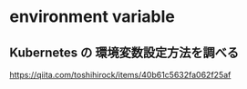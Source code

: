 # environment variable
## Kubernetes の 環境変数設定方法を調べる
https://qiita.com/toshihirock/items/40b61c5632fa062f25af
